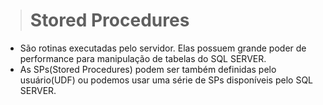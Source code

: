 ># Stored Procedures

* São rotinas executadas pelo servidor. Elas possuem grande poder de performance para manipulação de tabelas do SQL SERVER.
* As SPs(Stored Procedures) podem ser também definidas pelo usuário(UDF) ou podemos usar uma série de SPs disponíveis pelo SQL SERVER.